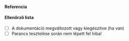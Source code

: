 <!-- A pull request által bevezetett változtatások világos és tömör leírása.. -->

#### Referencia
<!-- Itt linkelheti a vonatkozó problémákat/pull request-eket, és egy rövid leírást, amely elmagyarázza, miért. -->

#### Ellenőrző lista
<!-- A befejezett tételeknél módosítsa a [ ]-et [x]-re. -->
- [ ] A dokumentáció megváltozott vagy kiegészítve (ha van)
- [ ] Parancs tesztelése során nem lépett fel hiba!
